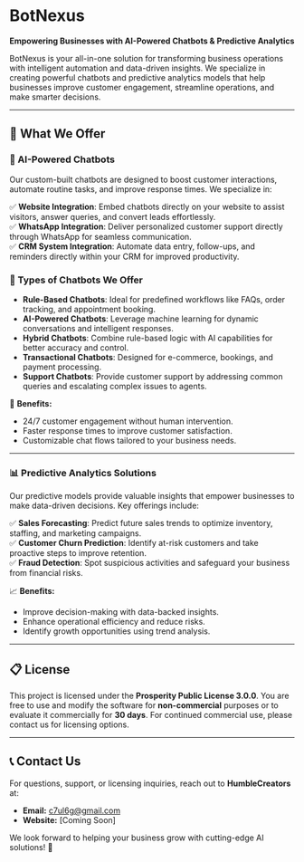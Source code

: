 # BotNexus

**Empowering Businesses with AI-Powered Chatbots & Predictive Analytics**

BotNexus is your all-in-one solution for transforming business operations with intelligent automation and data-driven insights. We specialize in creating powerful chatbots and predictive analytics models that help businesses improve customer engagement, streamline operations, and make smarter decisions.

---

## 🚀 What We Offer

### 🤖 AI-Powered Chatbots
Our custom-built chatbots are designed to boost customer interactions, automate routine tasks, and improve response times. We specialize in:

✅ **Website Integration**: Embed chatbots directly on your website to assist visitors, answer queries, and convert leads effortlessly.  
✅ **WhatsApp Integration**: Deliver personalized customer support directly through WhatsApp for seamless communication.  
✅ **CRM System Integration**: Automate data entry, follow-ups, and reminders directly within your CRM for improved productivity.  

### 🔹 Types of Chatbots We Offer
- **Rule-Based Chatbots**: Ideal for predefined workflows like FAQs, order tracking, and appointment booking.  
- **AI-Powered Chatbots**: Leverage machine learning for dynamic conversations and intelligent responses.  
- **Hybrid Chatbots**: Combine rule-based logic with AI capabilities for better accuracy and control.  
- **Transactional Chatbots**: Designed for e-commerce, bookings, and payment processing.  
- **Support Chatbots**: Provide customer support by addressing common queries and escalating complex issues to agents.  

💬 **Benefits:**  
- 24/7 customer engagement without human intervention.  
- Faster response times to improve customer satisfaction.  
- Customizable chat flows tailored to your business needs.  

---

### 📊 Predictive Analytics Solutions
Our predictive models provide valuable insights that empower businesses to make data-driven decisions. Key offerings include:

✅ **Sales Forecasting**: Predict future sales trends to optimize inventory, staffing, and marketing campaigns.  
✅ **Customer Churn Prediction**: Identify at-risk customers and take proactive steps to improve retention.  
✅ **Fraud Detection**: Spot suspicious activities and safeguard your business from financial risks.  

📈 **Benefits:**  
- Improve decision-making with data-backed insights.  
- Enhance operational efficiency and reduce risks.  
- Identify growth opportunities using trend analysis.  

---

## 📋 License
This project is licensed under the **Prosperity Public License 3.0.0**. You are free to use and modify the software for **non-commercial** purposes or to evaluate it commercially for **30 days**. For continued commercial use, please contact us for licensing options.

---

## 📞 Contact Us
For questions, support, or licensing inquiries, reach out to **HumbleCreators** at:
- **Email:** c7ul6g@gmail.com
- **Website:** [Coming Soon]  

We look forward to helping your business grow with cutting-edge AI solutions! 🚀

